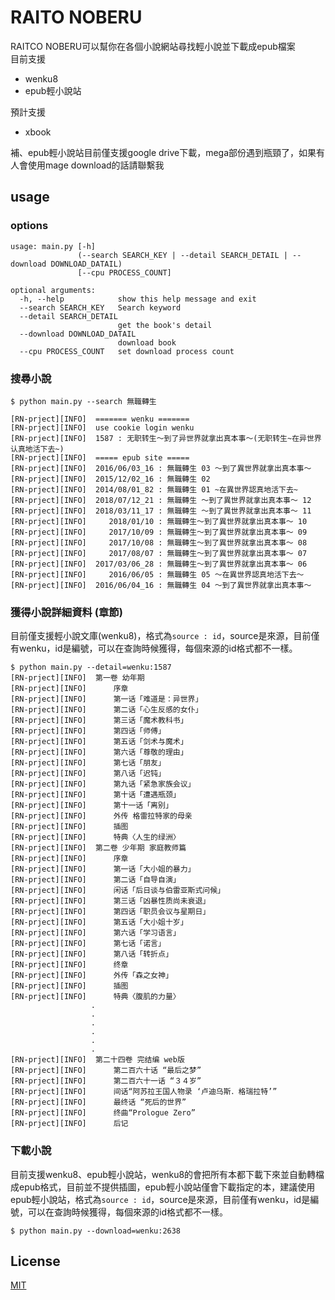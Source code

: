 # RAITO NOBERU

RAITCO NOBERU可以幫你在各個小說網站尋找輕小說並下載成epub檔案  
目前支援
* wenku8 
* epub輕小說站  

預計支援
* xbook
  
補、epub輕小說站目前僅支援google drive下載，mega部份遇到瓶頸了，如果有人會使用mage download的話請聯繫我

## usage

### options
```
usage: main.py [-h]
               (--search SEARCH_KEY | --detail SEARCH_DETAIL | --download DOWNLOAD_DATAIL)
               [--cpu PROCESS_COUNT]

optional arguments:
  -h, --help            show this help message and exit
  --search SEARCH_KEY   Search keyword
  --detail SEARCH_DETAIL
                        get the book's detail
  --download DOWNLOAD_DATAIL
                        download book
  --cpu PROCESS_COUNT   set download process count
```

### 搜尋小說
```
$ python main.py --search 無職轉生

[RN-prject][INFO]  ======= wenku =======
[RN-prject][INFO]  use cookie login wenku
[RN-prject][INFO]  1587 : 无职转生～到了异世界就拿出真本事～(无职转生~在异世界认真地活下去~)
[RN-prject][INFO]  ===== epub site =====
[RN-prject][INFO]  2016/06/03_16 : 無職轉生 03 〜到了異世界就拿出真本事〜
[RN-prject][INFO]  2015/12/02_16 : 無職轉生 02
[RN-prject][INFO]  2014/08/01_82 : 無職轉生 01 ~在異世界認真地活下去~
[RN-prject][INFO]  2018/07/12_21 : 無職轉生 ～到了異世界就拿出真本事～ 12
[RN-prject][INFO]  2018/03/11_17 : 無職轉生 ～到了異世界就拿出真本事～ 11
[RN-prject][INFO]     2018/01/10 : 無職轉生～到了異世界就拿出真本事～ 10
[RN-prject][INFO]     2017/10/09 : 無職轉生～到了異世界就拿出真本事～ 09
[RN-prject][INFO]     2017/10/08 : 無職轉生～到了異世界就拿出真本事～ 08
[RN-prject][INFO]     2017/08/07 : 無職轉生～到了異世界就拿出真本事～ 07
[RN-prject][INFO]  2017/03/06_28 : 無職轉生～到了異世界就拿出真本事～ 06
[RN-prject][INFO]     2016/06/05 : 無職轉生 05 〜在異世界認真地活下去〜
[RN-prject][INFO]  2016/06/04_16 : 無職轉生 04 〜到了異世界就拿出真本事〜
```

### 獲得小說詳細資料 (章節)
目前僅支援輕小說文庫(wenku8)，格式為`source : id`，source是來源，目前僅有wenku，id是編號，可以在查詢時候獲得，每個來源的id格式都不一樣。
```
$ python main.py --detail=wenku:1587
[RN-prject][INFO]  第一卷 幼年期
[RN-prject][INFO]      序章
[RN-prject][INFO]      第一话「难道是：异世界」
[RN-prject][INFO]      第二话「心生反感的女仆」
[RN-prject][INFO]      第三话「魔术教科书」
[RN-prject][INFO]      第四话「师傅」
[RN-prject][INFO]      第五话「剑术与魔术」
[RN-prject][INFO]      第六话「尊敬的理由」
[RN-prject][INFO]      第七话「朋友」
[RN-prject][INFO]      第八话「迟钝」
[RN-prject][INFO]      第九话「紧急家族会议」
[RN-prject][INFO]      第十话「遭遇瓶颈」
[RN-prject][INFO]      第十一话「离别」
[RN-prject][INFO]      外传 格雷拉特家的母亲
[RN-prject][INFO]      插图
[RN-prject][INFO]      特典〈人生的绿洲〉
[RN-prject][INFO]  第二卷 少年期 家庭教师篇
[RN-prject][INFO]      序章
[RN-prject][INFO]      第一话「大小姐的暴力」
[RN-prject][INFO]      第二话「自导自演」
[RN-prject][INFO]      闲话「后日谈与伯雷亚斯式问候」
[RN-prject][INFO]      第三话「凶暴性质尚未衰退」
[RN-prject][INFO]      第四话「职员会议与星期日」
[RN-prject][INFO]      第五话「大小姐十岁」
[RN-prject][INFO]      第六话「学习语言」
[RN-prject][INFO]      第七话「诺言」
[RN-prject][INFO]      第八话「转折点」
[RN-prject][INFO]      终章
[RN-prject][INFO]      外传「森之女神」
[RN-prject][INFO]      插图
[RN-prject][INFO]      特典〈腹肌的力量〉
                  .
                  .
                  .
                  .
                  .
                  .
[RN-prject][INFO]  第二十四卷 完结编 web版
[RN-prject][INFO]      第二百六十话 “最后之梦”
[RN-prject][INFO]      第二百六十一话 “３４岁”
[RN-prject][INFO]      间话“阿苏拉王国人物录 ‘卢迪乌斯．格瑞拉特’”
[RN-prject][INFO]      最终话 “死后的世界”
[RN-prject][INFO]      终曲“Prologue Zero”
[RN-prject][INFO]      后记
```

### 下載小說
目前支援wenku8、epub輕小說站，wenku8的會把所有本都下載下來並自動轉檔成epub格式，目前並不提供插圖，epub輕小說站僅會下載指定的本，建議使用epub輕小說站，格式為`source : id`，source是來源，目前僅有wenku，id是編號，可以在查詢時候獲得，每個來源的id格式都不一樣。
```
$ python main.py --download=wenku:2638
```

## License
[MIT](https://choosealicense.com/licenses/mit/)